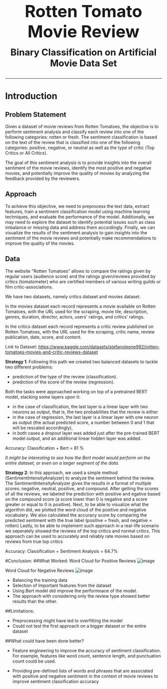 <br/><br/><div id="top"></div>

<center><a style="font-size: 40pt; font-weight: bold">Rotten Tomato Movie Review</a></center>
<br/>
<center><a style="font-size: 22pt; font-weight: bold">Binary Classification on Artificial Movie Data Set</a></center>
<br/>

---


# Introduction

## Problem Statement

Given a dataset of movie reviews from Rotten Tomatoes, the objective is to perform sentiment analysis and classify each review into one of the following categories: rotten or fresh. The sentiment classification is based on the text of the review that is classified into one of the following categories: positive, negative, or neutral as well as the type of critic (Top Critics or All Critics).

The goal of this sentiment analysis is to provide insights into the overall sentiment of the movie reviews, identify the most positive and negative movies, and potentially improve the quality of movies by analyzing the feedback provided by the reviewers.

## Approach

To achieve this objective, we need to preprocess the text data, extract features, train a sentiment classification model using machine learning techniques, and evaluate the performance of the model. Additionally, we may need to explore the dataset to identify potential issues such as class imbalance or missing data and address them accordingly. Finally, we can visualize the results of the sentiment analysis to gain insights into the sentiment of the movie reviews and potentially make recommendations to improve the quality of the movies.

## Data

The website "Rotten Tomatoes" allows to compare the ratings given by regular users (audience score) and the ratings given/reviews provided by critics (tomatometer) who are certified members of various writing guilds or film critic-associations.

We have two datasets, namely critics dataset and movies dataset.

In the movies dataset each record represents a movie available on Rotten Tomatoes, with the URL used for the scraping, movie tile, description, genres, duration, director, actors, users' ratings, and critics' ratings.

In the critics dataset each record represents a critic review published on Rotten Tomatoes, with the URL used for the scraping, critic name, review publication, date, score, and content.

Link to Dataset: https://www.kaggle.com/datasets/stefanoleone992/rotten-tomatoes-movies-and-critic-reviews-dataset



**Strategy 1**: Following this path we created two balanced datasets to tackle two different problems:
- prediction of the type of the review (classification).
- prediction of the score of the review (regression).

Both the tasks were approached working on top of a pretrained BERT model,
stacking some layers upon it:
- in the case of classification, the last layer is a linear layer with two neurons as output, that is, the two probabilities that the review is either 
- in the case of regression, the last layer is a linear layer with one neuron as output (the actual predicted score, a number between 0 and 1 that will
be rescaled accordingly),
- in both cases a dropout layer was added just after the pre-trained BERT model output, and an additional linear hidden layer was added.

Accuracy: Classification + Bert = 81 %

*It might be interesting to see how the Bert model would perform on the entire dataset, or even on a larger segment of the data.*



**Strategy 2**: In this approach, we used a simple method (SentimentIntensityAnalyzer) to analyze the sentiment behind the review. The SentimentIntensityAnalyzer gives the results in a format of multiple scores: negative, neutral, positive, and compound. After getting the scores of all the reviews, we labeled the prediction with positive and egative based on the compound score (a score lower than 0 is negative and a score greater or equal to 0 is positive). 
Next, to be able to visualize what the algorithm did, we plotted the word cloud of the positive and negative vocabulary.
We also calculated the accuracy score by comparing the predicted sentiment with the true label (positive = fresh, and negative = rotten) 
Lastly, to be able to implement such approach in a real-life scenario we seperately showed the reviews of the top critics and normal critics. This approach can be used to accurately and reliably rate movies based on reviews from true top critics

Accuracy: Classification + Sentiment Analysis = 64.7%

#Conclusion:
##What Worked:
Word Cloud for Positive Reviews
![image](https://github.com/RagiBhatt07/Sentiment-Analysis-Rotten-Tomato/assets/124009502/222023b2-2898-48ce-af38-4357f92f3375)


Word Cloud for Negative Reviews
![image](https://github.com/RagiBhatt07/Sentiment-Analysis-Rotten-Tomato/assets/124009502/b76ca871-baed-4b2a-8d0a-7d1d4d19f9dd)


*   Balancing the training data
*   Selection of Important features from the dataset
* Using Bert model did improve the performnace of the model.
*   The approach with considering only the review type showed better results than the other.

##Limitations:



*   Preprocessing might have led to overfitting the model
*   Could not test the first approach on a bigger dataset or the entire dataset




##What could have been done better?



*   Feature engineering to improve the accuracy of sentiment classification. For example, features like word count, sentence length, and punctuation count could be used.


*  Providing pre-defined lists of words and phrases that are associated with positive and negative sentiment in the context of movie reviews to improve sentiment classification accuracy













